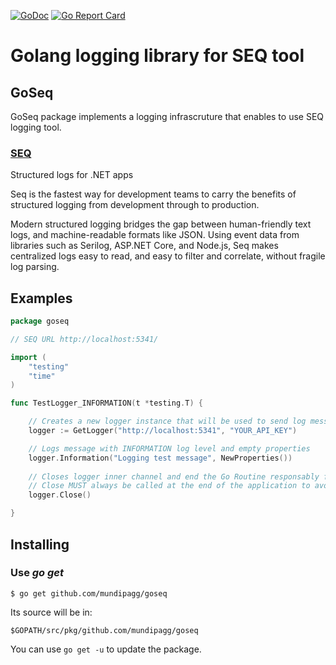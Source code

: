 [![GoDoc](https://godoc.org/github.com/mundipagg/goseq?status.svg)](https://godoc.org/github.com/mundipagg/goseq)
[![Go Report Card](https://goreportcard.com/badge/github.com/mundipagg/goseq)](https://goreportcard.com/report/github.com/mundipagg/goseq)
# Golang logging library for SEQ tool

## GoSeq

GoSeq package implements a logging infrascruture that enables to use SEQ logging tool. 


### [SEQ](https://getseq.net/)

Structured logs for .NET apps

Seq is the fastest way for development teams to carry the benefits of structured logging from development through to production.

Modern structured logging bridges the gap between human-friendly text logs, and machine-readable formats like JSON. Using event data from libraries such as Serilog, ASP.NET Core, and Node.js, Seq makes centralized logs easy to read, and easy to filter and correlate, without fragile log parsing.


## Examples

```go
package goseq

// SEQ URL http://localhost:5341/

import (
	"testing"
	"time"
)

func TestLogger_INFORMATION(t *testing.T) {

	// Creates a new logger instance that will be used to send log messages to SEQ API
	logger := GetLogger("http://localhost:5341", "YOUR_API_KEY")

	// Logs message with INFORMATION log level and empty properties
	logger.Information("Logging test message", NewProperties())
	
	// Closes logger inner channel and end the Go Routine responsably for logging messages.
	// Close MUST always be called at the end of the application to avoid loosing log messages
	logger.Close()

}
```

## Installing

### Use *go get*

    $ go get github.com/mundipagg/goseq

Its source will be in:

    $GOPATH/src/pkg/github.com/mundipagg/goseq

You can use `go get -u` to update the package.
